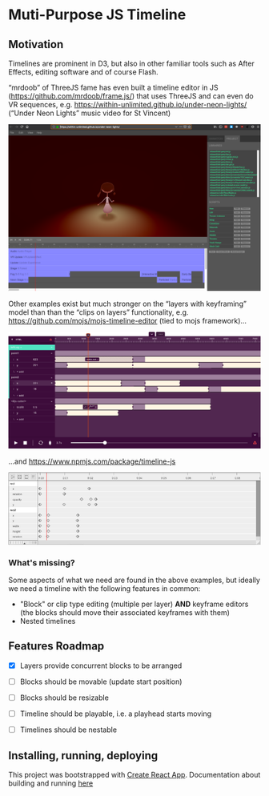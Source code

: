 # Muti-Purpose JS Timeline

## Motivation

Timelines are prominent in D3, but also in other familiar tools such as After Effects, editing software and of course Flash. 

“mrdoob” of ThreeJS fame has even built a timeline editor in JS (https://github.com/mrdoob/frame.js/) that uses ThreeJS and can even do VR sequences, e.g. https://within-unlimited.github.io/under-neon-lights/ (“Under Neon Lights” music video for St Vincent)

![neon lights](docs/images/neon-lights.png)

Other examples exist but much stronger on the “layers with keyframing” model than than the “clips on layers” functionality, e.g. https://github.com/mojs/mojs-timeline-editor (tied to mojs framework)...

![mojs timline](docs/images/timeline-editor.png)

 ...and https://www.npmjs.com/package/timeline-js 

![timelinejs](docs/images/timelinejs.png)

### What's missing?

Some aspects of what we need are found in the above examples, but ideally we need a timeline with the following features in common:

* "Block" or clip type editing (multiple per layer) **AND** keyframe editors (the blocks should move their associated keyframes with them)
* Nested timelines

## Features Roadmap
- [x] Layers provide concurrent blocks to be arranged
- [ ] Blocks should be movable (update start position)
- [ ] Blocks should be resizable
- [ ] Timeline should be playable, i.e. a playhead starts moving
- [ ] Timelines should be nestable


## Installing, running, deploying

This project was bootstrapped with [Create React App](https://github.com/facebook/create-react-app). Documentation about building and running [here](./docs/CreateReactApp.md)

